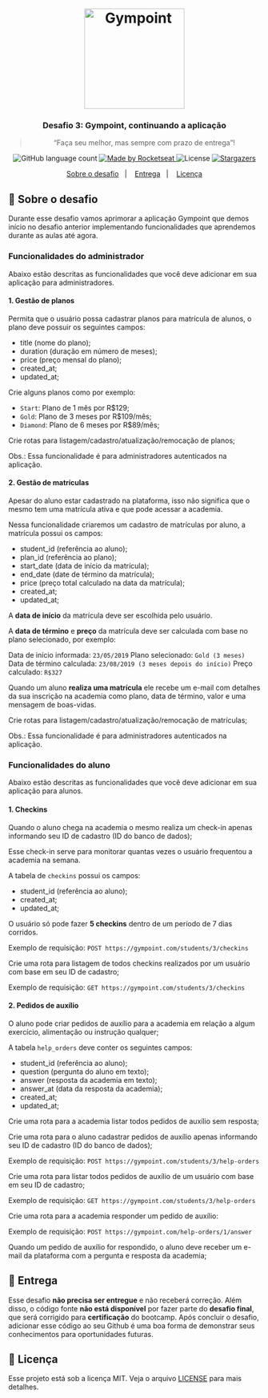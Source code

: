 <h1 align="center">
  <img alt="Gympoint" title="Gympoint" src=".github/logo.png" width="200px" />
</h1>

<h3 align="center">
  Desafio 3: Gympoint, continuando a aplicação
</h3>

<blockquote align="center">“Faça seu melhor, mas sempre com prazo de entrega”!</blockquote>

<p align="center">
  <img alt="GitHub language count" src="https://img.shields.io/github/languages/count/rocketseat/bootcamp-gostack-desafio-03?color=%2304D361">

  <a href="https://rocketseat.com.br">
    <img alt="Made by Rocketseat" src="https://img.shields.io/badge/made%20by-Rocketseat-%2304D361">
  </a>

  <img alt="License" src="https://img.shields.io/badge/license-MIT-%2304D361">

  <a href="https://github.com/Rocketseat/bootcamp-gostack-desafio-03/stargazers">
    <img alt="Stargazers" src="https://img.shields.io/github/stars/rocketseat/bootcamp-gostack-desafio-03?style=social">
  </a>
</p>

<p align="center">
  <a href="#rocket-sobre-o-desafio">Sobre o desafio</a>&nbsp;&nbsp;&nbsp;|&nbsp;&nbsp;&nbsp;
  <a href="#-entrega">Entrega</a>&nbsp;&nbsp;&nbsp;|&nbsp;&nbsp;&nbsp;
  <a href="#memo-licença">Licença</a>
</p>

## :rocket: Sobre o desafio

Durante esse desafio vamos aprimorar a aplicação Gympoint que demos início no desafio anterior implementando funcionalidades que aprendemos durante as aulas até agora.

### Funcionalidades do administrador

Abaixo estão descritas as funcionalidades que você deve adicionar em sua aplicação para administradores.

#### 1. Gestão de planos

Permita que o usuário possa cadastrar planos para matrícula de alunos, o plano deve possuir os seguintes campos:

- title (nome do plano);
- duration (duração em número de meses);
- price (preço mensal do plano);
- created_at;
- updated_at;

Crie alguns planos como por exemplo:

- `Start`: Plano de 1 mês por R\$129;
- `Gold`: Plano de 3 meses por R\$109/mês;
- `Diamond`: Plano de 6 meses por R\$89/mês;

Crie rotas para listagem/cadastro/atualização/remocação de planos;

Obs.: Essa funcionalidade é para administradores autenticados na aplicação.

#### 2. Gestão de matrículas

Apesar do aluno estar cadastrado na plataforma, isso não significa que o mesmo tem uma matrícula ativa e que pode acessar a academia.

Nessa funcionalidade criaremos um cadastro de matrículas por aluno, a matrícula possui os campos:

- student_id (referência ao aluno);
- plan_id (referência ao plano);
- start_date (data de início da matrícula);
- end_date (date de término da matrícula);
- price (preço total calculado na data da matrícula);
- created_at;
- updated_at;

A **data de início** da matrícula deve ser escolhida pelo usuário.

A **data de término** e **preço** da matrícula deve ser calculada com base no plano selecionado, por exemplo:

Data de início informada: `23/05/2019`
Plano selecionado: `Gold (3 meses)`
Data de término calculada: `23/08/2019 (3 meses depois do início)`
Preço calculado: `R$327`

Quando um aluno **realiza uma matrícula** ele recebe um e-mail com detalhes da sua inscrição na academia como plano, data de término, valor e uma mensagem de boas-vidas.

Crie rotas para listagem/cadastro/atualização/remocação de matrículas;

Obs.: Essa funcionalidade é para administradores autenticados na aplicação.

### Funcionalidades do aluno

Abaixo estão descritas as funcionalidades que você deve adicionar em sua aplicação para alunos.

#### 1. Checkins

Quando o aluno chega na academia o mesmo realiza um check-in apenas informando seu ID de cadastro (ID do banco de dados);

Esse check-in serve para monitorar quantas vezes o usuário frequentou a academia na semana.

A tabela de `checkins` possui os campos:

- student_id (referência ao aluno);
- created_at;
- updated_at;

O usuário só pode fazer **5 checkins** dentro de um período de 7 dias corridos.

Exemplo de requisição: `POST https://gympoint.com/students/3/checkins`

Crie uma rota para listagem de todos checkins realizados por um usuário com base em seu ID de cadastro;

Exemplo de requisição: `GET https://gympoint.com/students/3/checkins`

#### 2. Pedidos de auxílio

O aluno pode criar pedidos de auxílio para a academia em relação a algum exercício, alimentação ou instrução qualquer;

A tabela `help_orders` deve conter os seguintes campos:

- student_id (referência ao aluno);
- question (pergunta do aluno em texto);
- answer (resposta da academia em texto);
- answer_at (data da resposta da academia);
- created_at;
- updated_at;

Crie uma rota para a academia listar todos pedidos de auxílio sem resposta;

Crie uma rota para o aluno cadastrar pedidos de auxílio apenas informando seu ID de cadastro (ID do banco de dados);

Exemplo de requisição: `POST https://gympoint.com/students/3/help-orders`

Crie uma rota para listar todos pedidos de auxílio de um usuário com base em seu ID de cadastro;

Exemplo de requisição: `GET https://gympoint.com/students/3/help-orders`

Crie uma rota para a academia responder um pedido de auxílio:

Exemplo de requisição: `POST https://gympoint.com/help-orders/1/answer`

Quando um pedido de auxílio for respondido, o aluno deve receber um e-mail da plataforma com a pergunta e resposta da academia;

## 📅 Entrega

Esse desafio **não precisa ser entregue** e não receberá correção. Além disso, o código fonte **não está disponível** por fazer parte do **desafio final**, que será corrigido para **certificação** do bootcamp. Após concluir o desafio, adicionar esse código ao seu Github é uma boa forma de demonstrar seus conhecimentos para oportunidades futuras.

## :memo: Licença

Esse projeto está sob a licença MIT. Veja o arquivo [LICENSE](LICENSE.md) para mais detalhes.

